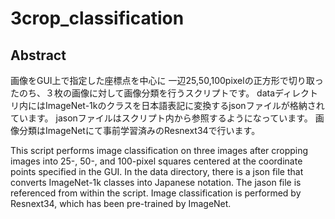 # 3crop_classification
## Abstract
画像をGUI上で指定した座標点を中心に 一辺25,50,100pixelの正方形で切り取ったのち、３枚の画像に対して画像分類を行うスクリプトです。
dataディレクトリ内にはImageNet-1kのクラスを日本語表記に変換するjsonファイルが格納されています。
jasonファイルはスクリプト内から参照するようになっています。
画像分類はImageNetにて事前学習済みのResnext34で行います。

This script performs image classification on three images after cropping images into 25-, 50-, and 100-pixel squares centered at the coordinate points specified in the GUI.
In the data directory, there is a json file that converts ImageNet-1k classes into Japanese notation.
The jason file is referenced from within the script.
Image classification is performed by Resnext34, which has been pre-trained by ImageNet.
